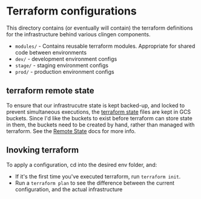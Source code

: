 # Terraform configurations

This directory contains (or eventually will contain) the terraform definitions for the infrastructure behind various clingen components.

- `modules/` - Contains reusable terraform modules. Appropriate for shared code between environments
- `dev/` - development environment configs
- `stage/` - staging environment configs
- `prod/` - production environment configs

## terraform remote state

To ensure that our infrastrucutre state is kept backed-up, and locked to prevent simultaneous executions, the [terraform state](https://www.terraform.io/docs/language/state/index.html) files are kept in GCS buckets. Since I'd like the buckets to exist before terraform can store state in them, the buckets need to be created by hand, rather than managed with terraform. See the [Remote State](https://www.terraform.io/docs/language/settings/backends/gcs.html) docs for more info.

## Inovking terraform

To apply a configuration, cd into the desired env folder, and:

- If it's the first time you've executed terraform, run `terraform init`.
- Run a `terraform plan` to see the difference between the current configuration, and the actual infrastructure
